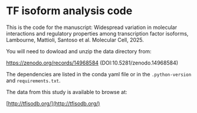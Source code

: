 # TF isoform analysis code

This is the code for the manuscript: Widespread variation in molecular interactions and regulatory properties among transcription factor isoforms, Lambourne, Mattioli, Santoso et al. Molecular Cell, 2025.

You will need to dowload and unzip the data directory from:

https://zenodo.org/records/14968584 (DOI:10.5281/zenodo.14968584)

The dependencies are listed in the conda yaml file or in the `.python-version` and `requirements.txt`.

The data from this study is available to browse at:

[http://tfisodb.org/](http://tfisodb.org/)